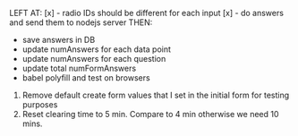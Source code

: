 LEFT AT:
[x] - radio IDs should be different for each input
[x] - do answers and send them to nodejs server
THEN:
- save answers in DB
- update numAnswers for each data point
- update numAnswers for each question
- update total numFormAnswers
- babel polyfill and test on browsers
 
1) Remove default create form values that I set in the initial form for testing purposes
2) Reset clearing time to 5 min. Compare to 4 min otherwise we need 10 mins.
